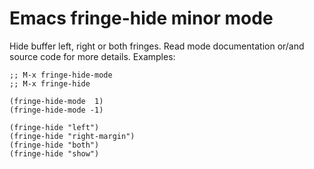 # Emacs fringe-hide minor mode

Hide buffer left, right or both fringes.  Read mode documentation
or/and source code for more details.  Examples:

```elisp
;; M-x fringe-hide-mode
;; M-x fringe-hide

(fringe-hide-mode  1)
(fringe-hide-mode -1)

(fringe-hide "left")
(fringe-hide "right-margin")
(fringe-hide "both")
(fringe-hide "show")
```
